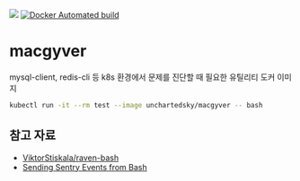 ![](https://github.com/unchartedsky/macgyver/workflows/.github/workflows/dockerimage.yml/badge.svg)
[![Docker Automated build](https://img.shields.io/docker/automated/jrottenberg/ffmpeg.svg)](https://hub.docker.com/r/unchartedsky/macgyver/)

# macgyver

mysql-client, redis-cli 등 k8s 환경에서 문제를 진단할 때 필요한 유틸리티 도커 이미지

``` bash
kubectl run -it --rm test --image unchartedsky/macgyver -- bash
```

## 참고 자료

- [ViktorStiskala/raven-bash](https://github.com/ViktorStiskala/raven-bash)
- [Sending Sentry Events from Bash](https://blog.sentry.io/2017/11/28/sentry-bash)
